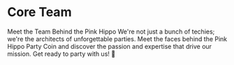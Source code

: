 # Core Team

Meet the Team Behind the Pink Hippo We're not just a bunch of techies; we're the architects of unforgettable parties. Meet the faces behind the Pink Hippo Party Coin and discover the passion and expertise that drive our mission. Get ready to party with us! 🎉
